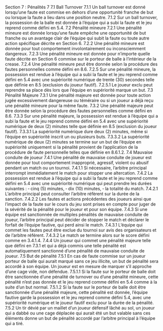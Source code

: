 Section 7 : Pénalités
    7 
        7.1 Ball Turnover
            7.1.1 Un ball turnover est donné lorsqu’une faute est commise en dehors d’une opportunité franche de but ou lorsque la faute a lieu dans une position neutre.
            7.1.2 Sur un ball turnover, la possession de la balle est donnée à l’équipe qui a subi la faute et le jeu reprend comme défini en 5.4.
        7.2 Pénalité mineure
            7.2.1 Une pénalité mineure est donnée lorsqu’une faute empêche une opportunité de but franche ou un avantage clair de l’équipe qui subit la faute ou toute autre action spécifique décrite en Section 6.
            7.2.2 Une pénalité mineure est donnée pour tout comportement involontairement ou inconsciemment dangereux.
            7.2.3 Une pénalité mineure est donnée pour n’importe quelle faute décrite en Section 6 commise sur le porteur de balle à l’intérieur de la crease.
            7.2.4 Une pénalité mineure peut être donnée selon la procédure des fautes personnelles comme défini en 8.6.
            7.2.5 Sur une pénalité mineure, la possession est rendue à l’équipe qui a subi la faute et le jeu reprend comme défini en 5.4 avec une supériorité numérique de trente (30) secondes telle que définie en 8.5 (exclusion du joueur fautif).
                7.2.5.1 Le joueur exclu peut reprendre sa place dès lors que l’équipe en supériorité marque un but.
        7.3 Pénalité Majeure
            7.3.1 Une pénalité majeure est donnée pour toute action jugée excessivement dangereuse ou téméraire ou si un joueur a déjà reçu une pénalité mineure pour la même faute.
            7.3.2 Une pénalité majeure peut être donnée selon la procédure des fautes personnelles comme défini en 8.6.
            7.3.3 Sur une pénalité majeure, la possession est rendue à l’équipe qui a subi la faute et le jeu reprend comme défini en 5.4 avec une supériorité numérique de deux (2) minutes telle que définie en 8.5 (exclusion du joueur fautif).
                7.3.3.1 La supériorité numérique dure deux (2) minutes, même si l’équipe en supériorité inscrit un ou plusieurs buts.
                7.3.3.2 La supériorité numérique de deux (2) minutes se termine sur un but de l’équipe en supériorité uniquement si la pénalité provient de l’application de la procédure de faute personnelle telles que définie en 8.6.1.2.
        7.4 Mauvaise conduite de joueur
            7.4.1 Une pénalité de mauvaise conduite de joueur est donnée pour tout comportement inapproprié, agressif, violent ou abusif pendant un match ou un tournoi.
                7.4.1.1 Si nécessaire, l’arbitre principal interrompt immédiatement le match pour stopper une altercation.
            7.4.2 La possession est rendue à l’équipe qui a subi la faute et le jeu reprend comme défini en 5.4 avec une supériorité numérique qui peut prendre les durées suivantes :
‐ cinq (5) minutes,
‐ dix (10) minutes,
‐ la totalité du match.
                7.4.2.1 L’arbitre principal peut consulter l’arbitre réfèrent sur la durée de la sanction.
                7.4.2.2 Les fautes et actions précédentes des joueurs ainsi que l’impact de la faute sur le cours du jeu sont prises en compte pour juger de la sévérité de la pénalité pour le joueur et pour son équipe.
            7.4.3 Si une équipe est sanctionnée de multiples pénalités de mauvaise conduite de joueur, l’arbitre principal peut décider de stopper le match et déclarer le forfait de l’équipe fautive, qui perd ainsi le match.
                7.4.3.1 L’équipe qui commet les fautes peut être exclue du tournoi sur avis des organisateurs et de l’arbitre référent.
                7.4.3.2 Le match se termine alors sur le score défini comme en 3.4.1.4.
            7.4.4 Un joueur qui commet une pénalité majeure telle que défini en 7.3.1 et qui a déjà commis une telle pénalité est automatiquement sanctionné d’une pénalité de mauvaise conduite de joueur.
        7.5 But de pénalité
            7.5.1 En cas de faute commise sur un joueur porteur de balle qui aurait marqué sans ce jeu illicite, un but de pénalité sera accordé à son équipe. Un joueur est en mesure de marquer s’il approche d’une cage vide, non défendue.
                7.5.1.1 Si la faute sur le porteur de balle doit être sanctionnée d’une pénalité de turnover ou d’une pénalité mineure, cette pénalité n’est pas donnée et le jeu reprend comme défini en 5.4 comme à la suite d’un but normal.
                7.5.1.2 Si la faute sur le porteur de balle doit être sanctionnée d’une pénalité majeure, cette pénalité est donnée, l’équipe fautive garde la possession et le jeu reprend comme défini 5.4, avec une supériorité numérique et le joueur fautif exclu pour la durée de la pénalité.
            7.5.2 Un tir dévié par un maillet d’un joueur défensif lâché au sol, un joueur qui a dabbé ou une cage déplacée qui aurait été un but valable sans ces éléments donne un but de pénalité accordé par l’arbitre principal à l’équipe qui a tiré.
